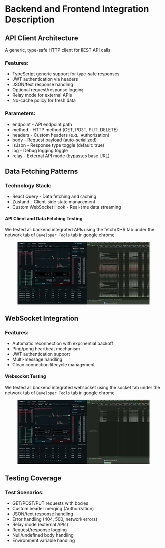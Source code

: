 # Backend and Frontend Integration Description

## API Client Architecture

A generic, type-safe HTTP client for REST API calls:

### Features:

* TypeScript generic support for type-safe responses
* JWT authentication via headers
* JSON/text response handling
* Optional request/response logging
* Relay mode for external APIs
* No-cache policy for fresh data

### Parameters:

* endpoint - API endpoint path
* method - HTTP method (GET, POST, PUT, DELETE)
* headers - Custom headers (e.g., Authorization)
* body - Request payload (auto-serialized)
* isJson - Response type toggle (default: true)
* log - Debug logging toggle
* relay - External API mode (bypasses base URL)

## Data Fetching Patterns

### Technology Stack:

* React Query - Data fetching and caching
* Zustand - Client-side state management
* Custom WebSocket Hook - Real-time data streaming

#### API Client and Data Fetching Testing

We tested all backend integrated APIs using the fetch/XHR tab under the network tab of `Developer Tools`  tab in google chrome

<figure><img src="../../.gitbook/assets/image (1) (1) (1) (1).png" alt=""><figcaption></figcaption></figure>



## WebSocket Integration

### Features:

* Automatic reconnection with exponential backoff
* Ping/pong heartbeat mechanism
* JWT authentication support
* Multi-message handling
* Clean connection lifecycle management

#### Websocket Testing

We tested all backend integrated websocket using the socket tab under the network tab of `Developer Tools`  tab in google chrome

<figure><img src="../../.gitbook/assets/image (1) (1) (1) (1) (1).png" alt=""><figcaption></figcaption></figure>

## Testing Coverage

### Test Scenarios:

* GET/POST/PUT requests with bodies
* Custom header merging (Authorization)
* JSON/text response handling
* Error handling (404, 500, network errors)
* Relay mode (external APIs)
* Request/response logging
* Null/undefined body handling
* Environment variable handling











